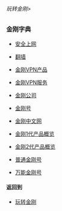 ###### 玩转金刚>
### 金刚字典

- [安全上网](https://github.com/a2zitpro/web/blob/master/LadderFree/kkDictionary/valueofkkproducts&kkservices.md)
- [翻墙]()
- [金刚VPN产品](https://github.com/a2zitpro/web/blob/master/LadderFree/kkDictionary/kkproducts.md)
- [金刚VPN服务](https://github.com/a2zitpro/web/blob/master/LadderFree/kkDictionary/kkservices.md)
- [金刚公司](https://github.com/a2zitpro/web/blob/master/LadderFree/kkDictionary/atozitpro.md)
- [金刚号](https://github.com/a2zitpro/web/blob/master/LadderFree/kkDictionary/kkid.md)
- [金刚中文网](https://github.com/a2zitpro/web/blob/master/LadderFree/kkDictionary/kksitezh.md)

- [金刚1代产品概览]()
- [金刚2代产品概览]()
- [普通金刚号]()
- [万能金刚号]()


#### 返回到
- [玩转金刚](https://github.com/a2zitpro/web/blob/master/LadderFree/main.md)
